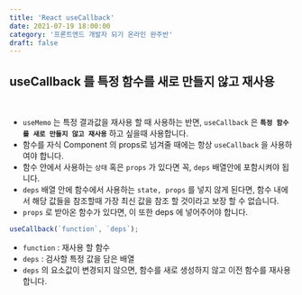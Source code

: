 ```yaml
---
title: 'React useCallback'
date: 2021-07-19 18:00:00
category: '프론트엔드 개발자 되기 온라인 완주반'
draft: false
---
```


## **useCallback 를 특정 함수를 새로 만들지 않고 재사용**
<br/>

- `useMemo` 는 특정 결과값을 재사용 할 때 사용하는 반면, `useCallback` 은 **`특정 함수를 새로 만들지 않고 재사용`** 하고 싶을때 사용합니다.
- 함수를 자식 Component 의 props로 넘겨줄 때에는 항상 `useCallback` 을 사용하여야 합니다.
- 함수 안에서 사용하는 `상태` 혹은 `props` 가 있다면 꼭, `deps` 배열안에 포함시켜야 됩니다.
- `deps` 배열 안에 함수에서 사용하는 `state, props` 를 넣지 않게 된다면, 함수 내에서 해당 값들을 참조할때 가장 최신 값을 참조 할 것이라고 보장 할 수 없습니다. 
- `props` 로 받아온 함수가 있다면, 이 또한 deps 에 넣어주어야 합니다.

```javascript
useCallback(`function`, `deps`);
```
- `function` : 재사용 할 함수
- `deps` : 검사할 특정 값을 담은 배열
- `deps` 의 요소값이 변경되지 않으면, 함수를 새로 생성하지 않고 이전 함수를 재사용 합니다.